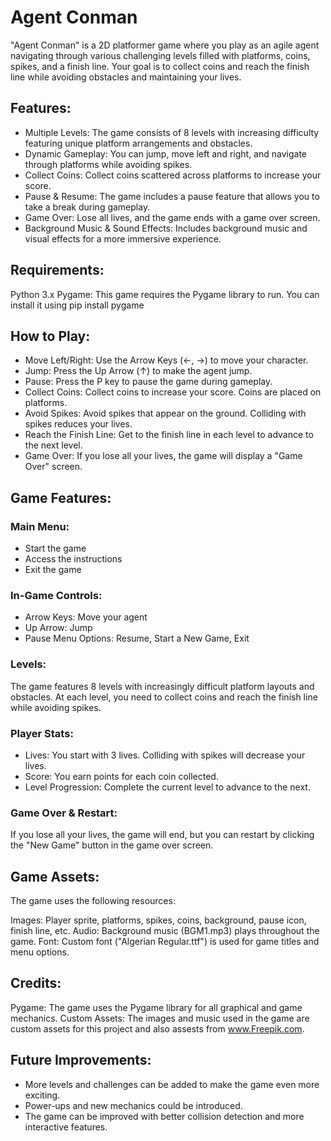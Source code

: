 # Agent Conman
"Agent Conman" is a 2D platformer game where you play as an agile agent navigating through various challenging levels filled with platforms, coins, spikes, and a finish line. Your goal is to collect coins and reach the finish line while avoiding obstacles and maintaining your lives.

## Features:
* Multiple Levels: The game consists of 8 levels with increasing difficulty featuring unique platform arrangements and obstacles.
* Dynamic Gameplay: You can jump, move left and right, and navigate through platforms while avoiding spikes.
* Collect Coins: Collect coins scattered across platforms to increase your score.
* Pause & Resume: The game includes a pause feature that allows you to take a break during gameplay.
* Game Over: Lose all lives, and the game ends with a game over screen.
* Background Music & Sound Effects: Includes background music and visual effects for a more immersive experience.

## Requirements:

Python 3.x
Pygame: This game requires the Pygame library to run. You can install it using pip install pygame

## How to Play:

* Move Left/Right: Use the Arrow Keys (←, →) to move your character.
* Jump: Press the Up Arrow (↑) to make the agent jump.
* Pause: Press the P key to pause the game during gameplay.
* Collect Coins: Collect coins to increase your score. Coins are placed on platforms.
* Avoid Spikes: Avoid spikes that appear on the ground. Colliding with spikes reduces your lives.
* Reach the Finish Line: Get to the finish line in each level to advance to the next level.
* Game Over: If you lose all your lives, the game will display a "Game Over" screen.

## Game Features:
### Main Menu:

* Start the game
* Access the instructions
* Exit the game

### In-Game Controls:

* Arrow Keys: Move your agent
* Up Arrow: Jump
* Pause Menu Options: Resume, Start a New Game, Exit

### Levels:

The game features 8 levels with increasingly difficult platform layouts and obstacles.
At each level, you need to collect coins and reach the finish line while avoiding spikes.

### Player Stats:

* Lives: You start with 3 lives. Colliding with spikes will decrease your lives.
* Score: You earn points for each coin collected.
* Level Progression: Complete the current level to advance to the next.

### Game Over & Restart:

If you lose all your lives, the game will end, but you can restart by clicking the "New Game" button in the game over screen.

## Game Assets:
The game uses the following resources:

Images: Player sprite, platforms, spikes, coins, background, pause icon, finish line, etc.
Audio: Background music (BGM1.mp3) plays throughout the game.
Font: Custom font ("Algerian Regular.ttf") is used for game titles and menu options.

## Credits:

Pygame: The game uses the Pygame library for all graphical and game mechanics.
Custom Assets: The images and music used in the game are custom assets for this project and also assests from www.Freepik.com.

## Future Improvements:

* More levels and challenges can be added to make the game even more exciting.
* Power-ups and new mechanics could be introduced.
* The game can be improved with better collision detection and more interactive features.



